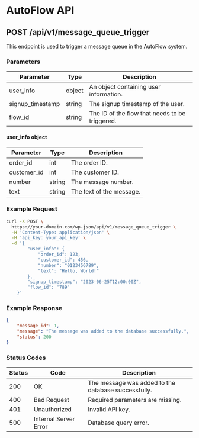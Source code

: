 # AutoFlow API

## POST /api/v1/message_queue_trigger

This endpoint is used to trigger a message queue in the AutoFlow system.

### Parameters

| Parameter          | Type   | Description                                                         |
| ------------------ | ------ | ------------------------------------------------------------------- |
| user_info          | object | An object containing user information.                              |
| signup_timestamp   | string | The signup timestamp of the user.                                   |
| flow_id            | string | The ID of the flow that needs to be triggered.                       |

#### user_info object

| Parameter   | Type   | Description                   |
| ----------- | ------ | ----------------------------- |
| order_id    | int    | The order ID.                 |
| customer_id | int    | The customer ID.              |
| number      | string | The message number.           |
| text        | string | The text of the message.      |

### Example Request

```bash
curl -X POST \
  https://your-domain.com/wp-json/api/v1/message_queue_trigger \
  -H 'Content-Type: application/json' \
  -H 'api_key: your_api_key' \
  -d '{
        "user_info": {
            "order_id": 123,
            "customer_id": 456,
            "number": "0123456789",
            "text": "Hello, World!"
        },
        "signup_timestamp": "2023-06-25T12:00:00Z",
        "flow_id": "789"
    }'
```
### Example Response
```json
{
    "message_id": 1,
    "message": "The message was added to the database successfully.",
    "status": 200
}
```
### Status Codes

| Status | Code | Description  |
| ------  | ------  | -----------------  |
| 200 | OK  | The message was added to the database successfully.  |
| 400 | Bad Request | Required parameters are missing.  |
| 401 | Unauthorized | Invalid API key.  |
| 500 | Internal Server Error | Database query error.  |
